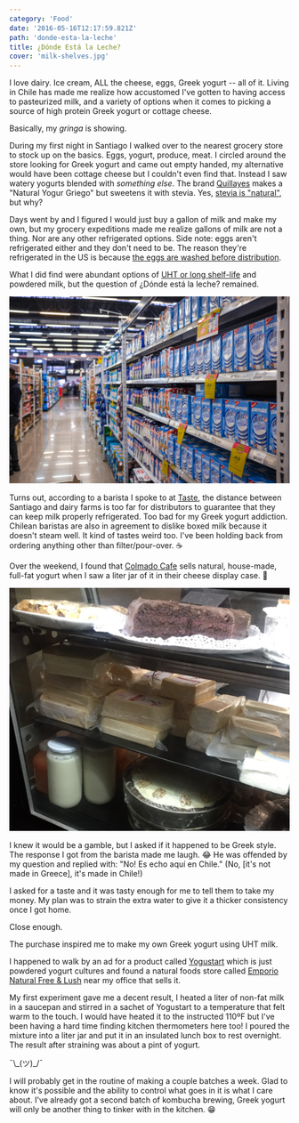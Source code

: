 ```yaml
---
category: 'Food'
date: '2016-05-16T12:17:59.821Z'
path: 'donde-esta-la-leche'
title: ¿Dónde Está la Leche?
cover: 'milk-shelves.jpg'
---
```


I love dairy. Ice cream, ALL the cheese, eggs, Greek yogurt -- all of it.
Living in Chile has made me realize how accustomed I've gotten to having access to pasteurized milk,
and a variety of options when it comes to picking a source of high protein Greek yogurt or cottage cheese.

Basically, my _gringa_ is showing.

During my first night in Santiago I walked over to the nearest grocery store to stock up on the basics. Eggs, yogurt, produce, meat.
I circled around the store looking for Greek yogurt and came out empty handed, my alternative would have been cottage cheese but I couldn't even find that.
Instead I saw watery yogurts blended with _something else_. The brand [Quillayes](http://quillayes.cl/?cat=91) makes a "Natural Yogur Griego" but sweetens it with stevia. Yes, [stevia is "natural"](https://en.wikipedia.org/wiki/Stevia), but why?

Days went by and I figured I would just buy a gallon of milk and make my own, but my grocery expeditions made me realize gallons of milk are not a thing. Nor are any other refrigerated options.
Side note: eggs aren't refrigerated either and they don't need to be. The reason they're refrigerated in the US is because [the eggs are washed before distribution](http://www.npr.org/sections/thesalt/2014/09/11/336330502/why-the-u-s-chills-its-eggs-and-most-of-the-world-doesnt).

What I did find were abundant options of [UHT or long shelf-life](https://en.wikipedia.org/wiki/Ultra-high-temperature_processing) and powdered milk, but the question of ¿Dónde está la leche? remained.

![Milk Shelves: Lotsa leche in little boxes](./milk-shelves.jpg)

Turns out, according to a barista I spoke to at [Taste](https://www.facebook.com/Taste_cl-363572603802678/), the distance between Santiago and dairy farms is too far for distributors to guarantee that they can keep milk properly refrigerated.
Too bad for my Greek yogurt addiction. Chilean baristas are also in agreement to dislike boxed milk because it doesn't steam well. It kind of tastes weird too. I've been holding back
from ordering anything other than filter/pour-over. :coffee:

Over the weekend, I found that [Colmado Cafe](https://www.facebook.com/ColmadoCoffee/) sells natural, house-made, full-fat yogurt when I saw a liter jar of it in their cheese display case. :raised_hands:

![Yogurt spotting: Could it be? Natural yogurt in the wild!](./yogurt-spotting.jpg)

I knew it would be a gamble, but I asked if it happened to be Greek style. The response I got from the barista made me laugh. :joy:
He was offended by my question and replied with: "No! Es echo aquí en Chile." (No, [it's not made in Greece], it's made in Chile!)

I asked for a taste and it was tasty enough for me to tell them to take my money. My plan was to strain the extra water to give it a thicker consistency once I got home.

Close enough.

The purchase inspired me to make my own Greek yogurt using UHT milk.

I happened to walk by an ad for a product called [Yogustart](http://www.yogustart.com/#!yogustart/gbomc) which is just powdered yogurt cultures and found a natural foods store called
[Emporio Natural Free & Lush](https://www.facebook.com/EmporioNaturalFreeAndLush/) near my office that sells it.

My first experiment gave me a decent result, I heated a liter of non-fat milk in a saucepan and stirred in a sachet of Yogustart to a temperature that felt warm to the touch.
I would have heated it to the instructed 110ºF but I've been having a hard time finding kitchen thermometers here too!
I poured the mixture into a liter jar and put it in an insulated lunch box to rest overnight. The result after straining was about a pint of yogurt.

¯\\\_(ツ)\_/¯

I will probably get in the routine of making a couple batches a week. Glad to know it's possible and the ability to control what goes in it is what I care about.
I've already got a second batch of kombucha brewing, Greek yogurt will only be another thing to tinker with in the kitchen. :grin:
